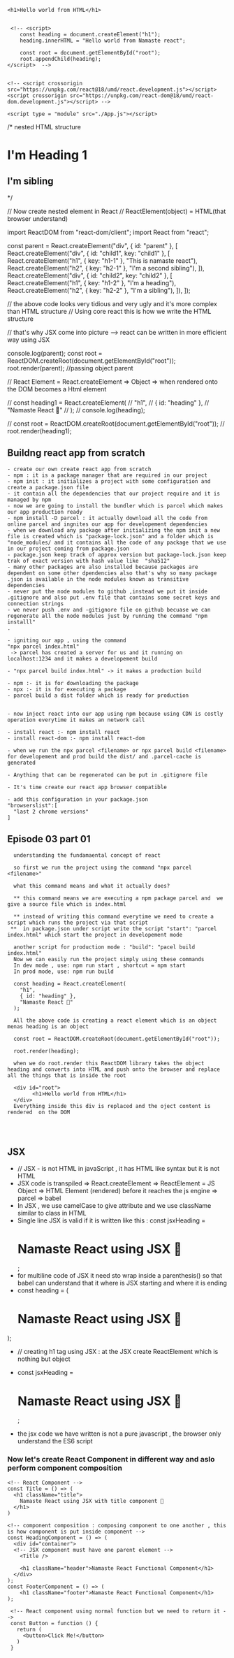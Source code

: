 <!DOCTYPE html>
<html lang="en">
<head>
    <meta charset="UTF-8">
    <meta name="viewport" content="width=device-width, initial-scale=1.0">
    <title>Namaste React</title>
    <link rel="stylesheet" href="index.css">
</head>
<body>
    <div id="root"> </div> 

    <h1>Hello world from HTML</h1>


     <!-- <script>
        const heading = document.createElement("h1");
        heading.innerHTML = "Hello world from Namaste react";

        const root = document.getElementById("root");
        root.appendChild(heading);
    </script>  -->
  
   
    <!-- <script crossorigin 
    src="https://unpkg.com/react@18/umd/react.development.js"></script>
    <script crossorigin src="https://unpkg.com/react-dom@18/umd/react-dom.development.js"></script> -->
    
    <script type = "module" src="./App.js"></script>
</body>
</html> 

<!-- run the code using command "npx parcel index.html" -->

/*
 nested HTML structure

 <div id="parent">
    <div id= "child">
        <h1>I'm Heading 1</h1>
        <h2>I'm sibling</h2>
    </div>
 </div>
  
*/

// Now create nested element in React
// ReactElement(object) = HTML(that browser understand)

import ReactDOM from "react-dom/client";
import React from "react";

const parent = React.createElement("div", { id: "parent" }, [
  React.createElement("div", { id: "child1", key: "child1" }, [
    React.createElement("h1", { key: "h1-1" }, "This is namaste react"),
    React.createElement("h2", { key: "h2-1" }, "I'm a second sibling"),
  ]),
  React.createElement("div", { id: "child2", key: "child2" }, [
    React.createElement("h1", { key: "h1-2" }, "I'm a heading"),
    React.createElement("h2", { key: "h2-2" }, "I'm a sibling"),
  ]),
]);

// the above code looks very tidious and very ugly and it's more complex than HTML structure
// Using core react this is how we write the HTML structure

// that's why JSX come into picture --> react can be written in more efficient way using JSX

console.log(parent);
const root = ReactDOM.createRoot(document.getElementById("root"));
root.render(parent);  //passing object parent


// React Element = React.createElement => Object => when rendered onto the DOM becomes a Html element

// const heading1 = React.createElement(
//   "h1",
//   { id: "heading" },
//   "Namaste React 🚀"
// );
// console.log(heading);

//   const root = ReactDOM.createRoot(document.getElementById("root"));
//   root.render(heading1);

## Buildng react app from scratch
```
- create our own create react app from scratch 
- npm : it is a package manager that are required in our project
- npm init : it initializes a project with some configuration and create a package.json file
- it contain all the dependencies that our project require and it is managed by npm
- now we are going to install the bundler which is parcel which makes our app production ready
- npm install -D parcel : it actually download all the code from online parcel and ingnites our app for developement dependencies
- when we download any package after initializing the npm init a new file is created which is "package-lock.json" and a folder which is "node_modules/ and it contains all the code of any package that we use in our project coming from package.json
- package.json keep track of approx version but package-lock.json keep trak of exact version with hash value like  "sha512"
- many other packages are also installed because packages are dependent on some other dpendencies also that's why so many package .json is available in the node modules known as transitive dependencies
- never put the node modules to github ,instead we put it inside .gitignore and also put .env file that contains some secret keys and connection strings
- we never push .env and -gitignore file on github becuase we can regenerate all the node modules just by running the command "npm installl"
.

- igniting our app , using the command 
"npx parcel index.html"
 -> parcel has created a server for us and it running on localhost:1234 and it makes a developement build

- "npx parcel build index.html" -> it makes a production build

- npm :- it is for downloading the package
- npx :- it is for executing a package
- parcel build a dist folder which is ready for production


- now inject react into our app using npm because using CDN is costly operation everytime it makes an network call

- install react :- npm install react
- install react-dom :- npm install react-dom

- when we run the npx parcel <filename> or npx parcel build <filename> for developement and prod build the dist/ and .parcel-cache is generated

- Anything that can be regenerated can be put in .gitignore file 

- It's time create our react app browser compatible

- add this configuration in your package.json
"browserslist":[
  "last 2 chrome versions"
]
```

## Episode 03 part 01
```
  understanding the fundamaental concept of react

  so first we run the project using the command "npx parcel <filename>"

  what this command means and what it actually does?

  ** this command means we are executing a npm package parcel and  we give a source file which is index.html

  ** instead of writing this command everytime we need to create a script which runs the project via that script
 **  in package.json under script write the script "start": "parcel index.html" which start the project in developement mode

  another script for production mode : "build": "pacel build index.html"
  Now we can easily run the project simply using these commands 
  In dev mode , use: npm run start , shortcut = npm start
  In prod mode, use: npm run build

  const heading = React.createElement(
    "h1",
    { id: "heading" },
    "Namaste React 🚀"
  );

  All the above code is creating a react element which is an object menas heading is an object

  const root = ReactDOM.createRoot(document.getElementById("root"));

  root.render(heading);

  when we do root.render this ReactDOM library takes the object heading and converts into HTML and push onto the browser and replace all the things that is inside the root

  <div id="root">
        <h1>Hello world from HTML</h1>
  </div> 
  Everything inside this div is replaced and the oject content is rendered  on the DOM


  
```
## JSX
- // JSX - is not HTML in javaScript , it has HTML like syntax but it is not HTML
- JSX code is transpiled => React.createElement => ReactElement = JS Object => HTML Element (rendered) before it reaches the js engine => parcel => babel 
- In JSX , we use camelCase to give attribute and we use className similar to class in HTML
- Single line JSX is valid if it is written like this : const jsxHeading = <h1 id="heading">Namaste React using JSX 🚀</h1>;
- for multiline code of JSX it need sto wrap inside a parenthesis() so that babel can understand that it where is JSX starting and where it is ending
- const heading = (
   <h1 className="head">
   Namaste React using JSX 🚀
   </h1>
 );

- // creating h1 tag using JSX : at the JSX create ReactElement which is nothing but object
- const jsxHeading = <h1 id="heading">Namaste React using JSX 🚀</h1>;

- the jsx code we have written is not a pure javascript , the browser only understand the ES6 script

### Now let's create React Component in different way and aslo perform component composition

```
<!-- React Component -->
const Title = () => (
  <h1 className="title">
    Namaste React using JSX with title component 🚀
  </h1>
)

<!-- component composition : composing component to one another , this is how component is put inside component -->
const HeadingComponent = () => (
  <div id="container">
  <!-- JSX component must have one parent element -->
    <Title /> 

    <h1 className="header">Namaste React Functional Component</h1>
  </div>
);
const FooterComponent = () => (
    <h1 className="footer">Namaste React Functional Component</h1>
);  

 <!-- React component using normal function but we need to return it -->
 const Button = function () {
   return (
     <button>Click Me!</button>
   )
 }

```
